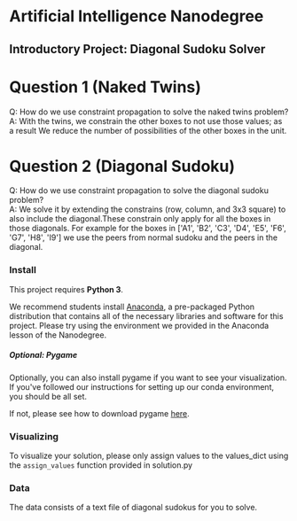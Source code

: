 # Artificial Intelligence Nanodegree
## Introductory Project: Diagonal Sudoku Solver

# Question 1 (Naked Twins)
Q: How do we use constraint propagation to solve the naked twins problem?  
A: With the twins, we constrain the other boxes to not use those values; as a result We reduce the number of possibilities of the other boxes in the unit.  

# Question 2 (Diagonal Sudoku)
Q: How do we use constraint propagation to solve the diagonal sudoku problem?  
A: We solve it by extending the constrains (row, column, and 3x3 square) to also include the diagonal.These constrain only apply for all the boxes in those diagonals. For example for the boxes in ['A1', 'B2', 'C3', 'D4', 'E5', 'F6', 'G7', 'H8', 'I9'] we use the peers from normal sudoku and the peers in the diagonal.   
 

### Install

This project requires **Python 3**.

We recommend students install [Anaconda](https://www.continuum.io/downloads), a pre-packaged Python distribution that contains all of the necessary libraries and software for this project. 
Please try using the environment we provided in the Anaconda lesson of the Nanodegree.

##### Optional: Pygame

Optionally, you can also install pygame if you want to see your visualization. If you've followed our instructions for setting up our conda environment, you should be all set.

If not, please see how to download pygame [here](http://www.pygame.org/download.shtml).

### Visualizing

To visualize your solution, please only assign values to the values_dict using the ```assign_values``` function provided in solution.py

### Data

The data consists of a text file of diagonal sudokus for you to solve.
